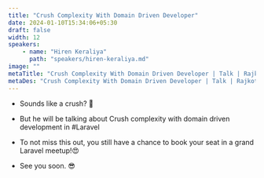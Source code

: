```yaml
---
title: "Crush Complexity With Domain Driven Developer"
date: 2024-01-10T15:34:06+05:30
draft: false
width: 12
speakers:
    - name: "Hiren Keraliya"
      path: "speakers/hiren-keraliya.md"
image: ""
metaTitle: "Crush Complexity With Domain Driven Developer | Talk | Rajkot tech"
metaDes: "Crush Complexity With Domain Driven Developer | Talk | Rajkot tech"
---
```


- Sounds like a crush? 👀

- But he will be talking about Crush complexity with domain driven development in #Laravel

- To not miss this out, you still have a chance to book your seat in a grand Laravel 
  meetup!😍

- See you soon. 😎
